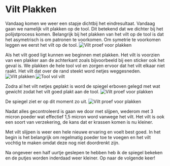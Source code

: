 # Vilt Plakken
Vandaag komen we weer een stapje dichtbij het eindresultaat. Vandaag gaan we namelijk vilt plakken op de tool. Dit betekend dat we dichter bij het polijstprocess komen. Belangrijk bij het plakken van het vilt op de tool is dat het asymetrisch is om patronen te voorkomen. Om symetrie te voorkomen leggen we eerst het vilt op de tool.
![Vilt proef voor plakken](/images/IMG_7007.jpg)

Als het vilt goed ligt kunnen we beginnen met plakken. Het vilt is voorzien van een plakker aan de achterkant zoals bijvoorbeeld bij een sticker ook het geval is. We plakken de hele tool vol en zorgen ervoor dat het vilt elkaar niet raakt. Het vilt dat over de rand steekt word netjes weggesneden.
![Vilt plakken](/images/IMG_7008.jpg)
![Tool vol vilt](/images/IMG_7009.jpg)

Zodra al het vilt netjes geplakt is word de spiegel erboven gelegd met wat gewicht zodat het vilt goed plakt aan de tool.
![Vilt proef voor plakken](/images/IMG_7010.jpg)

De spiegel ziet er op dit moment zo uit.
![Vilt proef voor plakken](/images/IMG_7011.jpg)

Nadat alles gecontroleerd is gaan we door met slijpen, wederom met 3 micron poeder wat effectief 1,5 micron word vanwege het vilt. Het vilt is ook een soort van verzekering, de kans dat er krassen komen is nu kleiner.

Met vilt slijpen is weer een hele nieuwe ervaring en voelt best goed. In het begin is het belangrijk om regelmatig poeder toe te voegen en het vilt vochtig te maken omdat deze nog niet doordrenkt zijn.

Na ongeveer een half uurtje geslepen te hebben heb ik de spiegel bekeken en de putjes worden inderdaad weer kleiner. Op naar de volgende keer!